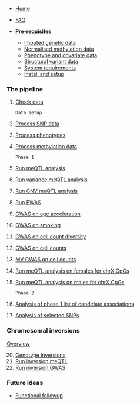 - [Home](Home)
- [FAQ](FAQ)

- **Pre-requisites**
    - [Imputed genetic data](Imputed-genetic-data)
    - [Normalised methylation data](Normalised-methylation-data)
    - [Phenotype and covariate data](Phenotype-and-covariate-data)
    - [Structural variant data](Structural-variant-data)
    - [System requirements](System-requirements)
    - [Install and setup](Install-and-setup)

### The pipeline

1. [Check data](Check-data)

    ```
    Data setup
    ```

2. [Process SNP data](Process-SNP-data)
3. [Process phenotypes](Process-phenotypes)
4. [Process methylation data](Process-methylation-data)

    ```
    Phase 1
    ```

5. [Run meQTL analysis](Run-meQTL-analysis)
6. [Run variance meQTL analysis](Run-variance-meQTL-analysis)
7. [Run CNV meQTL analysis](Run-CNV-meQTL-analysis)
8. [Run EWAS](Perform-EWAS)
9. [GWAS on age acceleration](GWAS-on-age-acceleration)
10. [GWAS on smoking](GWAS-on-smoking)
11. [GWAS on cell count diversity](GWAS-on-cell-count-diversity)
12. [GWAS on cell counts](GWAS-on-cell-counts)
13. [MV GWAS on cell counts](MV-GWAS-cell-counts)
14. [Run meQTL analysis on females for chrX CpGs](Run-meQTL-analysis-on-females-for-chrX-CpGs)
15. [Run meQTL analysis on males for chrX CpGs](Run-meQTL-analysis-on-males-for-chrX-CpGs)

    ```
    Phase 2
    ```

16. [Analysis of phase 1 list of candidate associations](Analysis-of-phase-1-candidate-associations)
17. [Analysis of selected SNPs](Analysis-of-selected-SNPs)

### Chromosomal inversions

[Overview](Chromosomal-inversions-analysis)

20. [Genotype inversions](Genotype-inversions)
21. [Run inversion meQTL](inversion-meQTL)
22. [Run inversion GWAS](inversion-GWAS)


### Future ideas
- [Functional followup](ideas)